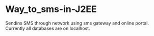# Way_to_sms-in-J2EE
Sendins SMS through network using sms gateway and online portal. Currently all databases are on localhost.
